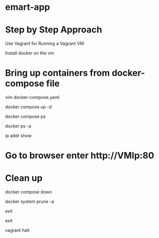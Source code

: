 # emart-app

# Step by Step Approach 
Use Vagrant for Running a Vagrant VM

Install docker on the vm

# Bring up  containers from docker-compose file
vim docker-compose.yaml  

docker compose up -d

docker compose ps

docker ps -a

ip addr show

# Go to browser enter http://VMIp:80

# Clean up
docker compose down

docker system prune -a

exit

exit

vagrant halt

